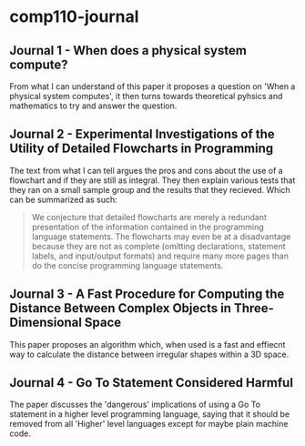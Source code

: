 # comp110-journal

## Journal 1 - When does a physical system compute?
From what I can understand of this paper it proposes a question on 'When a physical system computes', it then turns towards theoretical pyhsics and mathematics to try and answer the question. 

## Journal 2 - Experimental Investigations of the Utility of Detailed Flowcharts in Programming
The text from what I can tell argues the pros and cons about the use of a flowchart and if they are still as integral. They then explain various tests that they ran on a small sample group and the results that they recieved. Which can be summarized as such:
>We conjecture that detailed flowcharts are merely a redundant presentation of the information contained in the programming language statements. The flowcharts may even be at a disadvantage because they are not as complete (omitting declarations, statement labels, and input/output formats) and require many more pages than do the concise programming language statements.


## Journal 3 - A Fast Procedure for Computing the Distance Between Complex Objects in Three-Dimensional Space 
This paper proposes an algorithm which, when used is a fast and effiecnt way to calculate the distance between irregular shapes within a 3D space.

## Journal 4 - Go To Statement Considered Harmful 
The paper discusses the 'dangerous' implications of using a Go To statement in a higher level programming language, saying that it should be removed from all 'Higher' level languages except for maybe plain machine code.
